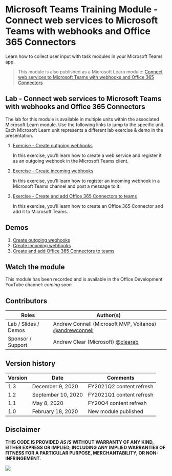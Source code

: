 # Microsoft Teams Training Module - Connect web services to Microsoft Teams with webhooks and Office 365 Connectors

Learn how to collect user input with task modules in your Microsoft Teams app.

> This module is also published as a Microsoft Learn module: [Connect web services to Microsoft Teams with webhooks and Office 365 Connectors](https://docs.microsoft.com/learn/modules/msteams-webhooks-connectors)

## Lab - Connect web services to Microsoft Teams with webhooks and Office 365 Connectors

The lab for this module is available in multiple units within the associated Microsoft Learn module. Use the following links to jump to the specific unit. Each Microsoft Learn unit represents a different lab exercise & demo in the presentation.

1. [Exercise - Create outgoing webhooks](https://docs.microsoft.com/learn/modules/msteams-webhooks-connectors/3-exercise-outgoing-webhooks)

   In this exercise, you’ll learn how to create a web service and register it as an outgoing webhook in the Microsoft Teams client.

1. [Exercise - Create incoming webhooks](https://docs.microsoft.com/learn/modules/msteams-webhooks-connectors/5-exercise-incoming-webhooks)

   In this exercise, you’ll learn how to register an incoming webhook in a Microsoft Teams channel and post a message to it.

1. [Exercise - Create and add Office 365 Connectors to teams](https://docs.microsoft.com/learn/modules/msteams-webhooks-connectors/7-exercise-o365-connectors)

   In this exercise, you’ll learn how to create an Office 365 Connector and add it to Microsoft Teams.

## Demos

1. [Create outgoing webhooks](./Demos/01-webhooks)
1. [Create incoming webhooks](./Demos/02-webhooks)
1. [Create and add Office 365 Connectors to teams](./Demos/03-o365-connector)

## Watch the module

This module has been recorded and is available in the Office Development YouTube channel: _coming soon_

## Contributors

| Roles                | Author(s)                                                                             |
| -------------------- | ------------------------------------------------------------------------------------- |
| Lab / Slides / Demos | Andrew Connell (Microsoft MVP, Voitanos) [@andrewconnell](//github.com/andrewconnell) |
| Sponsor / Support    | Andrew Clear (Microsoft) [@clearab](//github.com/clearab)                             |

## Version history

| Version | Date               | Comments                 |
| ------- | ------------------ | ------------------------ |
| 1.3     | December 9, 2020   | FY2021Q2 content refresh |
| 1.2     | September 10, 2020 | FY2021Q1 content refresh |
| 1.1     | May 8, 2020        | FY20Q4 content refresh   |
| 1.0     | February 18, 2020  | New module published     |

## Disclaimer

**THIS CODE IS PROVIDED _AS IS_ WITHOUT WARRANTY OF ANY KIND, EITHER EXPRESS OR IMPLIED, INCLUDING ANY IMPLIED WARRANTIES OF FITNESS FOR A PARTICULAR PURPOSE, MERCHANTABILITY, OR NON-INFRINGEMENT.**

<img src="https://telemetry.sharepointpnp.com/TrainingContent/Teams/60-Webhooks-O365-Connectors" />
